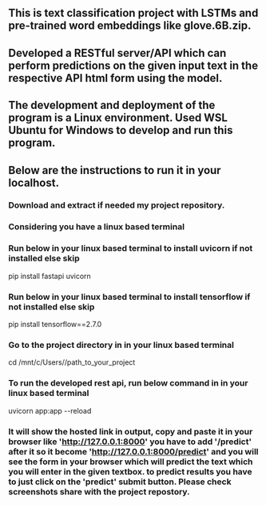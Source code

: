 ## This is text classification project with LSTMs and pre-trained word embeddings like glove.6B.zip.
## Developed a RESTful server/API which can perform predictions on the given input text in the respective API html form using the model. 
## The development and deployment of the program is a Linux environment. Used WSL Ubuntu for Windows to develop and run this program.





## Below are the instructions to run it in your localhost.

### Download and extract if needed my project repository.

### Considering you have a linux based terminal
### Run below in your linux based terminal to install uvicorn if not installed else skip
pip install fastapi uvicorn

### Run below in your linux based terminal  to install tensorflow if not installed else skip
pip install tensorflow==2.7.0

### Go to the project directory in in your linux based terminal
cd /mnt/c/Users/<username>/path_to_your_project

### To run the developed rest api, run below command in in your linux based terminal 
uvicorn app:app --reload

### It will show the hosted link in output, copy and paste it in your browser like 'http://127.0.0.1:8000' you have to add '/predict' after it so it become 'http://127.0.0.1:8000/predict' and you will see the form in your browser which will predict the text which you will enter in the given textbox. to predict results you have to just click on the 'predict' submit button. Please check screenshots share with the project repostory.

